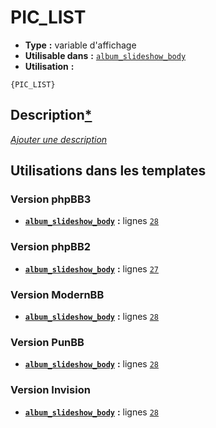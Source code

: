 # PIC_LIST
* __Type__ __:__ variable d'affichage
* __Utilisable dans__ __:__ [`album_slideshow_body`](../tpl/album_slideshow_body.md#readme)
* __Utilisation__ __:__

```smarty
{PIC_LIST}
```

## Description[*](https://fa-tvars.appspot.com/var/PIC_LIST)
[*Ajouter une description*](https://fa-tvars.appspot.com/var/PIC_LIST)

## Utilisations dans les templates

### Version phpBB3
* __[`album_slideshow_body`](../tpl/album_slideshow_body.md#readme)__ __:__ lignes [`28`](../src/prosilver/album_slideshow_body.tpl#L28)

### Version phpBB2
* __[`album_slideshow_body`](../tpl/album_slideshow_body.md#readme)__ __:__ lignes [`27`](../src/subsilver/album_slideshow_body.tpl#L27)

### Version ModernBB
* __[`album_slideshow_body`](../tpl/album_slideshow_body.md#readme)__ __:__ lignes [`28`](../src/modernbb/album_slideshow_body.tpl#L28)

### Version PunBB
* __[`album_slideshow_body`](../tpl/album_slideshow_body.md#readme)__ __:__ lignes [`28`](../src/punbb/album_slideshow_body.tpl#L28)

### Version Invision
* __[`album_slideshow_body`](../tpl/album_slideshow_body.md#readme)__ __:__ lignes [`28`](../src/invision/album_slideshow_body.tpl#L28)

